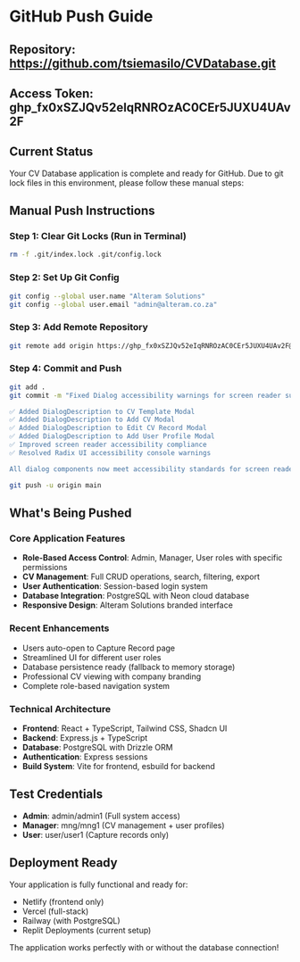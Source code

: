 # GitHub Push Guide

## Repository: https://github.com/tsiemasilo/CVDatabase.git
## Access Token: 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

## Current Status
Your CV Database application is complete and ready for GitHub. Due to git lock files in this environment, please follow these manual steps:

## Manual Push Instructions

### Step 1: Clear Git Locks (Run in Terminal)
```bash
rm -f .git/index.lock .git/config.lock
```

### Step 2: Set Up Git Config
```bash
git config --global user.name "Alteram Solutions"
git config --global user.email "admin@alteram.co.za"
```

### Step 3: Add Remote Repository
```bash
git remote add origin https://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@github.com/tsiemasilo/CVDatabase.git
```

### Step 4: Commit and Push
```bash
git add .
git commit -m "Fixed Dialog accessibility warnings for screen reader support

✅ Added DialogDescription to CV Template Modal
✅ Added DialogDescription to Add CV Modal
✅ Added DialogDescription to Edit CV Record Modal  
✅ Added DialogDescription to Add User Profile Modal
✅ Improved screen reader accessibility compliance
✅ Resolved Radix UI accessibility console warnings

All dialog components now meet accessibility standards for screen reader users."

git push -u origin main
```

## What's Being Pushed

### Core Application Features
- **Role-Based Access Control**: Admin, Manager, User roles with specific permissions
- **CV Management**: Full CRUD operations, search, filtering, export
- **User Authentication**: Session-based login system
- **Database Integration**: PostgreSQL with Neon cloud database
- **Responsive Design**: Alteram Solutions branded interface

### Recent Enhancements
- Users auto-open to Capture Record page
- Streamlined UI for different user roles
- Database persistence ready (fallback to memory storage)
- Professional CV viewing with company branding
- Complete role-based navigation system

### Technical Architecture
- **Frontend**: React + TypeScript, Tailwind CSS, Shadcn UI
- **Backend**: Express.js + TypeScript
- **Database**: PostgreSQL with Drizzle ORM
- **Authentication**: Express sessions
- **Build System**: Vite for frontend, esbuild for backend

## Test Credentials
- **Admin**: admin/admin1 (Full system access)
- **Manager**: mng/mng1 (CV management + user profiles)
- **User**: user/user1 (Capture records only)

## Deployment Ready
Your application is fully functional and ready for:
- Netlify (frontend only)
- Vercel (full-stack)
- Railway (with PostgreSQL)
- Replit Deployments (current setup)

The application works perfectly with or without the database connection!